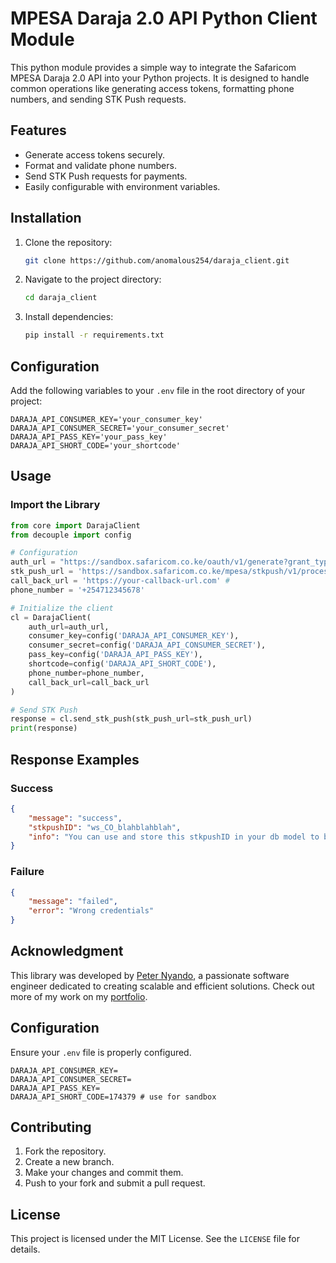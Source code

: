 
# MPESA Daraja 2.0 API Python Client Module

This python module provides a simple way to integrate the Safaricom MPESA Daraja 2.0 API into your Python projects. It is designed to handle common operations like generating access tokens, formatting phone numbers, and sending STK Push requests.

## Features

- Generate access tokens securely.
- Format and validate phone numbers.
- Send STK Push requests for payments.
- Easily configurable with environment variables.

## Installation

1. Clone the repository:
   ```bash
   git clone https://github.com/anomalous254/daraja_client.git
   ```

2. Navigate to the project directory:
   ```bash
   cd daraja_client
   ```

3. Install dependencies:
   ```bash
   pip install -r requirements.txt
   ```

## Configuration

Add the following variables to your `.env` file in the root directory of your project:

```env
DARAJA_API_CONSUMER_KEY='your_consumer_key'
DARAJA_API_CONSUMER_SECRET='your_consumer_secret'
DARAJA_API_PASS_KEY='your_pass_key'
DARAJA_API_SHORT_CODE='your_shortcode'
```

## Usage

### Import the Library

```python
from core import DarajaClient
from decouple import config

# Configuration
auth_url = "https://sandbox.safaricom.co.ke/oauth/v1/generate?grant_type=client_credentials"
stk_push_url = 'https://sandbox.safaricom.co.ke/mpesa/stkpush/v1/processrequest'
call_back_url = 'https://your-callback-url.com' # 
phone_number = '+254712345678'

# Initialize the client
cl = DarajaClient(
    auth_url=auth_url,
    consumer_key=config('DARAJA_API_CONSUMER_KEY'),
    consumer_secret=config('DARAJA_API_CONSUMER_SECRET'),
    pass_key=config('DARAJA_API_PASS_KEY'),
    shortcode=config('DARAJA_API_SHORT_CODE'),
    phone_number=phone_number,
    call_back_url=call_back_url
)

# Send STK Push
response = cl.send_stk_push(stk_push_url=stk_push_url)
print(response)
```

## Response Examples

### Success

```json
{
    "message": "success",
    "stkpushID": "ws_CO_blahblahblah",
    "info": "You can use and store this stkpushID in your db model to be used for payment confirm during callback from Safaricom"
}
```

### Failure

```json
{
    "message": "failed",
    "error": "Wrong credentials"
}
```

## Acknowledgment

This library was developed by [Peter Nyando](https://nyando-tech.vercel.app/), a passionate software engineer dedicated to creating scalable and efficient solutions. Check out more of my work on my [portfolio](https://nyando-tech.vercel.app/).

## Configuration

Ensure your `.env` file is properly configured.
```
DARAJA_API_CONSUMER_KEY=
DARAJA_API_CONSUMER_SECRET=
DARAJA_API_PASS_KEY=
DARAJA_API_SHORT_CODE=174379 # use for sandbox
```


## Contributing

1. Fork the repository.
2. Create a new branch.
3. Make your changes and commit them.
4. Push to your fork and submit a pull request.

## License

This project is licensed under the MIT License. See the `LICENSE` file for details.
